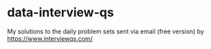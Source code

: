 # data-interview-qs
My solutions to the daily problem sets sent via email (free version) by https://www.interviewqs.com/
